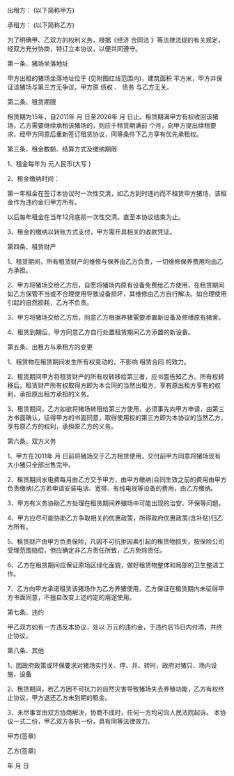 
 


出租方： (以下简称甲方)


承租方： (以下简称乙方)


为了明确甲、乙双方的权利义务，根据《经济
合同法
》等法律法规的有关规定，经双方充分协商，特订立本协议，以便共同遵守。


第一条、猪场坐落地址


甲方出租的猪场坐落地址位于 (见附图红线范围内)，建筑面积 平方米，甲方并保证该猪场与第三方无争议，甲方原
债权
、
债务
与乙方无关。


第二条、租赁期限


租赁期为15年，自2011年 月 日至2026年 月 日止。租赁期满甲方有权收回该猪场，乙方需要继续承租该猪场的，则应于租赁期满前 个月，向甲方提出续租要求，经甲方同意后重新签订租赁协议，同等条件下乙方享有优先承租权。


第三条、租金数额、结算方式及缴纳期限


1、租金每年为 元人民币(大写 )


2、租金缴纳时间：


第一年租金在签订本协议时一次性交清，如乙方到时违约而不租赁甲方猪场，该租金作为违约金归甲方所有。


以后每年租金在当年12月底前一次性交清。直至本协议结束为止。


3、租金的缴纳以转账方式支付，甲方需开具相关的收款凭证。


第四条、租赁财产


1、租赁期间，所有租赁财产的维修与保养由乙方负责，一切维修保养费用均由乙方承担。


2、甲方将猪场交给乙方后，自愿将猪场内原有设备免费给乙方使用，在租赁期间如乙方保管不当或不合理使用导致设备损坏，其维修由乙方自行解决。如合理使用引起的自然损耗，乙方不负责。


3、甲方将猪场交给乙方后，同意乙方根据养猪需要添置新设备及修缮原有猪舍。


4、租赁到期后，甲方同意乙方自行处置租赁期间乙方添置的新设备。


第五条、出租方与承租方的变更


1、租赁物在租赁期间发生所有权变动的，不影响
租赁合同
的效力。


2、租赁期间甲方将租赁财产的所有权转移给第三者，应书面告知乙方。所有权转移后，租赁财产所有权取得方即为本合同的当然出租方，享有原出租方享有的权利，承担原出租方承担的义务。


3、租赁期间，乙方如欲将猪场转租给第三方使用，必须事先向甲方申请，由第三方书面确认，征得甲方的书面同意，取得使用权的第三方即为本协议的当然乙方，享有原乙方的权利，承担原乙方的义务。


第六条、双方义务


1、甲方在2011年 月 日前将猪场交于乙方租赁使用，交付前甲方同意将猪场现有大小猪只全部出售完毕。


2、租赁期间水电费每月由乙方交予甲方，由甲方缴纳(合同生效之前的费用由甲方负责缴纳)乙方若申请安装电话、宽带、有线电视等设备的费用，由乙方缴纳。


3、甲方有义务协助乙方处理在租赁期间养殖场中可能出现的治安、环保等问题。


4、甲方应尽可能协助乙方争取相关的优惠政策，所得政府优惠政策(含补贴)归乙方所有。


5、租赁财产由甲方负责保险，凡因不可抗拒因素引起的租赁物损失，按保险公司受理范围赔偿，但应确定非乙方责任所致，乙方免除责任。


6、乙方在租赁期间应保证原场区绿化面貌，做好租赁物整体和局部的卫生整洁工作。


7、乙方向甲方承诺租赁该猪场作为乙方养猪使用，乙方保证在租赁期内未征得甲方书面同意，不擅自改变上述约定的用途使用。


第七条、违约


甲乙双方如有一方违反本协议，处以 万元的违约金，于违约后15日内付清，并终止协议。


第八条、其他


1、因政府政策或环保要求对猪场实行关、停、并、转时，政府对猪只、场内设施、设备


2、租赁期间，若乙方因不可抗力的自然灾害导致猪场失去养殖功能，乙方有权终止协议，甲方退还乙方未到期的租金。


3、未尽事宜由双方协商解决，协商不成时，任何一方均可向人民法院起诉。 本协议一式二份，甲乙双方各执一份，具有同等法律效力。


甲方(签章)


乙方(签章)


 年 月 日
 


 

 
 
 
 
 
  


  
 

  


  


  
 
 
 
 

